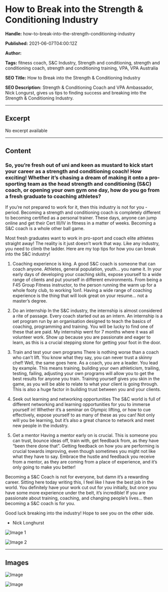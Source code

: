 # How to Break into the Strength & Conditioning Industry

**Handle:** how-to-break-into-the-strength-conditioning-industry

**Published:** 2021-06-07T04:00:12Z

**Author:**  

**Tags:** fitness coach, S&C Industry, Strength and conditioning, strength and conditioning coach, strength and conditioning training, VPA, VPA Australia

**SEO Title:** How to Break into the Strength & Conditioning Industry 

**SEO Description:** Strength & Conditioning Coach and VPA Ambassador, Nick Longurst, gives us tips to finding success and breaking into the Strength & Conditioning Industry.

---

## Excerpt

No excerpt available

---

## Content

### So, you’re fresh out of uni and keen as mustard to kick start your career as a strength and conditioning coach! How exciting! Whether it’s chasing a dream of making it onto a pro-sporting team as the head strength and conditioning (S&C) coach, or opening your own gym one day, how do you go from a fresh graduate to coaching athletes?

If you’re not prepared to work for it, then this industry is not for you - period. Becoming a strength and conditioning coach is completely different to becoming certified as a personal trainer. These days, anyone can jump online and get their Cert III/IV in fitness in a matter of weeks. Becoming a S&C coach is a whole other ball game.

Most fresh graduates want to work in pro-sport and coach elite athletes straight away! The reality is it just doesn’t work that way. Like any industry, you need to climb the ladder. Here are my top tips for how you can break into the S&C industry!

1. Coaching experience is king. A good S&C coach is someone that can coach anyone. Athletes, general population, youth… you name it. In your early days of developing your coaching skills, expose yourself to a wide range of clients and put yourself in different environments. From being a F45 Group Fitness instructor, to the person running the warm up for a whole footy club, to working 1on1. Having a wide range of coaching experience is the thing that will look great on your resume… not a master’s degree.

2. Do an internship In the S&C industry, the internship is almost considered a rite of passage. Every coach started out as an intern. An internship is a set program run by an organisation designed to teach the basics of coaching, programming and training. You will be lucky to find one of these that are paid. My internship went for 7 months where it was all volunteer work. Show up because you are passionate and eager to learn, as this is a crucial stepping stone for getting your foot in the door.

3. Train and test your own programs There is nothing worse than a coach who can’t lift. You know what they say, you can never trust a skinny chef! Well, the same goes here. As a coach, you are a leader. You lead by example. This means training, building your own athleticism, trailing, testing, failing, adjusting your own programs will allow you to get the best results for anyone you train. Training yourself gives you skin in the game, as you will be able to relate to what your client is going through. This is also a huge factor in building trust between you and your clients.

4. Seek out learning and networking opportunities The S&C world is full of different networking and learning opportunities for you to immerse yourself in! Whether it’s a seminar on Olympic lifting, or how to cue effectively, expose yourself to as many of these as you can! Not only will you be learning, but it’s also a great chance to network and meet new people in the industry.

5. Get a mentor Having a mentor early on is crucial. This is someone you can trust, bounce ideas off, train with, get feedback from, as they have “been there done that”. Getting feedback on how you are performing is crucial towards improving, even though sometimes you might not like what they have to say. Embrace the hustle and feedback you receive from a mentor, as they are coming from a place of experience, and it’s only going to make you better!

Becoming a S&C Coach is not for everyone, but damn it’s a rewarding career. Sitting here today writing this, I feel like I have the best job in the world. You definitely have your work cut out for you initially, but once you have some more experience under the belt, it’s incredible! If you are passionate about training, coaching, and changing people’s lives… then becoming a S&C coach is for you.

Good luck breaking into the industry! Hope to see you on the other side.

- Nick Longhurst

![Image 1](https://i.shgcdn.com/bf25ece7-a039-4fca-b33a-9b0847e52e4d/-/format/auto/-/preview/3000x3000/-/quality/lighter/)

![Image 2](https://i.shgcdn.com/becfd883-4beb-4695-87d8-ce9b5d0bbd32/-/format/auto/-/preview/3000x3000/-/quality/lighter/)

---

## Images

![Image](undefined)

![Image](undefined)

